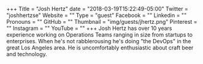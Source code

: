 +++
Title = "Josh Hertz"
date = "2018-03-19T15:22:49-05:00"
Twitter = "joshhertzse"
Website = ""
Type = "guest"
Facebook = ""
Linkedin = ""
Pronouns = ""
GitHub = ""
Thumbnail = "img/guests/jhertz.png"
Pinterest = ""
Instagram = ""
YouTube = ""
+++
Josh Hertz has over 10 years experience working on Operations Teams ranging in size from startups to enterprises. When he's not rabblerousing he's doing "the DevOps" in the great Los Angeles area. He is uncomfortably enthusiastic about craft beer and technology.
